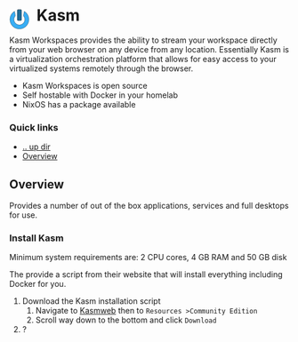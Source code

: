 # Kasm <img style="margin: 6px 13px 0px 0px" align="left" src="../../../data/images/logo_36x36.png" />

Kasm Workspaces provides the ability to stream your workspace directly from your web browser on any 
device from any location. Essentially Kasm is a virtualization orchestration platform that allows for 
easy access to your virtualized systems remotely through the browser.

* Kasm Workspaces is open source
* Self hostable with Docker in your homelab
* NixOS has a package available

### Quick links
* [.. up dir](../README.md)
* [Overview](#overview)

## Overview
Provides a number of out of the box applications, services and full desktops for use.

### Install Kasm
Minimum system requirements are: 2 CPU cores, 4 GB RAM and 50 GB disk

The provide a script from their website that will install everything including Docker for you.

1. Download the Kasm installation script
   1. Navigate to [Kasmweb](https://www.kasmweb.com) then to `Resources >Community Edition`
   2. Scroll way down to the bottom and click `Download`
2. ?

